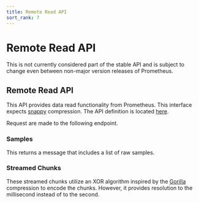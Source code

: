 ```yaml
---
title: Remote Read API
sort_rank: 7
---
```


# Remote Read API

This is not currently considered part of the stable API and is subject to change
even between non-major version releases of Prometheus.

## Remote Read API
This API provides data read functionality from Prometheus. This interface expects [snappy](https://github.com/google/snappy) compression.
The API definition is located [here](https://github.com/prometheus/prometheus/blob/master/prompb/remote.proto).

Request are made to the following endpoint.

### Samples

This returns a message that includes a list of raw samples.

### Streamed Chunks

These streamed chunks utilize an XOR algorithm inspired by the [Gorilla](http://www.vldb.org/pvldb/vol8/p1816-teller.pdf)
compression to encode the chunks. However, it provides resolution to the millisecond instead of to the second.




